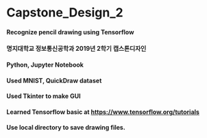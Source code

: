 # Capstone_Design_2
#### Recognize pencil drawing using Tensorflow
#### 명지대학교 정보통신공학과 2019년 2학기 캡스톤디자인
#### Python, Jupyter Notebook
#### Used MNIST, QuickDraw dataset
#### Used Tkinter to make GUI
#### Learned Tensorflow basic at https://www.tensorflow.org/tutorials
#### Use local directory to save drawing files.
